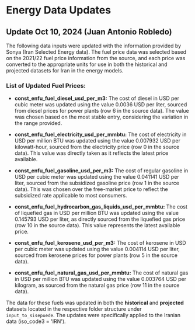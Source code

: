 # Energy Data Updates
## Update Oct 10, 2024 (Juan Antonio Robledo)

The following data inputs were updated with the information provided by Sonya (Iran Selected Energy data). The fuel price data was selected based on the 2021/22 fuel price information from the source, and each price was converted to the appropriate units for use in both the historical and projected datasets for Iran in the energy models.

### List of Updated Fuel Prices:

- **const_enfu_fuel_diesel_usd_per_m3:**
  The cost of diesel in USD per cubic meter was updated using the value 0.0036 USD per liter, sourced from diesel prices for power plants (row 6 in the source data). The value was chosen based on the most stable entry, considering the variation in the range provided.

- **const_enfu_fuel_electricity_usd_per_mmbtu:**
  The cost of electricity in USD per million BTU was updated using the value 0.007932 USD per kilowatt-hour, sourced from the electricity price (row 0 in the source data). This value was directly taken as it reflects the latest price available.

- **const_enfu_fuel_gasoline_usd_per_m3:**
  The cost of regular gasoline in USD per cubic meter was updated using the value 0.041141 USD per liter, sourced from the subsidized gasoline price (row 1 in the source data). This was chosen over the free-market price to reflect the subsidized rate applicable to most consumers.

- **const_enfu_fuel_hydrocarbon_gas_liquids_usd_per_mmbtu:**
  The cost of liquefied gas in USD per million BTU was updated using the value 0.145793 USD per liter, as directly sourced from the liquefied gas price (row 10 in the source data). This value represents the latest available price.

- **const_enfu_fuel_kerosene_usd_per_m3:**
  The cost of kerosene in USD per cubic meter was updated using the value 0.004114 USD per liter, sourced from kerosene prices for power plants (row 5 in the source data).

- **const_enfu_fuel_natural_gas_usd_per_mmbtu:**
  The cost of natural gas in USD per million BTU was updated using the value 0.003764 USD per kilogram, as sourced from the natural gas price (row 11 in the source data).

The data for these fuels was updated in both the **historical** and **projected** datasets located in the respective folder structure under `input_to_sisepuede`. The updates were specifically applied to the Iranian data (iso_code3 = 'IRN').